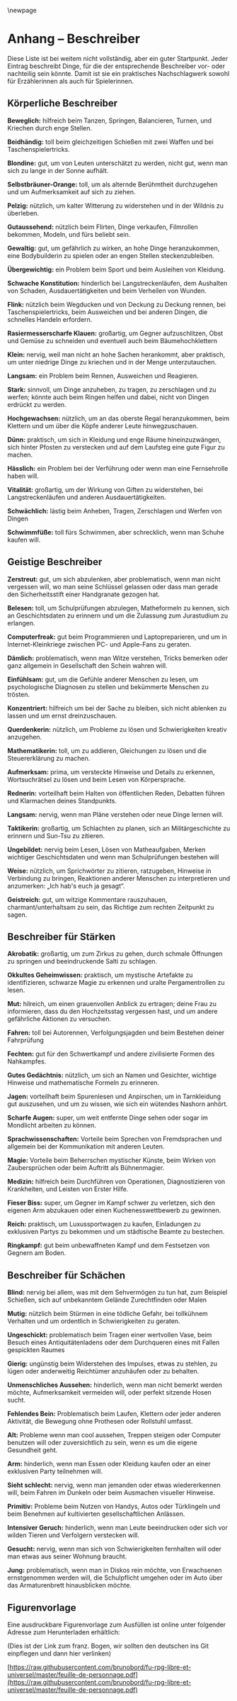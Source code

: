 <!-- # Appendix - Descriptors -->
\newpage
# Anhang – Beschreiber

<!-- This list is by no means exhaustive, but it’s a good place to start. each entry lists the kinds of things a Descriptor might be an advantage or hindrance for, which makes it a handy reference for both players and Narrators. -->

Diese Liste ist bei weitem nicht vollständig, aber ein guter Startpunkt. Jeder Eintrag beschreibt Dinge, für die der entsprechende Beschreiber vor- oder nachteilig sein könnte. Damit ist sie ein praktisches Nachschlagwerk sowohl für Erzählerinnen als auch für Spielerinnen.

<!-- Appendice - Descripteurs

Cette liste n'est en aucun cas exhaustive, mais c'est un bon départ. Chaque élément de la liste est un Descripteur, pour lequel on indique en quoi il peut être un avantage ou un handicap, ce qui peut aider à la fois les joueurs et le Narrateur. -->

<!-- ## Body Descriptors -->

## Körperliche Beschreiber

<!-- **Agile**: helpful when dancing, leaping, doing gymnastics, crawling through tight spaces and balancing. -->
**Beweglich:** hilfreich beim Tanzen, Springen, Balancieren, Turnen, und Kriechen durch enge Stellen.

<!-- **Ambidextrous:** great when shooting two guns at the same time, or doing slight-of-hand magic tricks. -->
**Beidhändig:** toll beim gleichzeitigen Schießen mit zwei Waffen und bei Taschenspielertricks.

<!-- **Blonde:** good for getting people to underestimate you, not good if you spend too much time in the sun. -->
**Blondine:** gut, um von Leuten unterschätzt zu werden, nicht gut, wenn man sich zu lange in der Sonne aufhält.

<!-- **Fake Orange Tan:** great for passing as an aging celebrity, and for drawing attention to yourself. -->
**Selbstbräuner-Orange:** toll, um als alternde Berühmtheit durchzugehen und um Aufmerksamkeit auf sich zu ziehen.

<!-- **Furry:** useful for resisting cold weather, and living in the woods. -->
**Pelzig:** nützlich, um kalter Witterung zu widerstehen und in der Wildnis zu überleben.

<!-- **Handsome:** useful for  flirting, selling stuff , getting roles on T.V., modelling, and being popular. -->
**Gutaussehend:** nützlich beim Flirten, Dinge verkaufen, Filmrollen bekommen, Modeln, und fürs beliebt sein.

<!-- **Huge:** good for looking menacing, reaching high places, acting like a body builder, or getting stuck in small spaces. -->
**Gewaltig:** gut, um gefährlich zu wirken, an hohe Dinge heranzukommen, eine Bodybuilderin zu spielen oder an engen Stellen steckenzubleiben.

<!-- **Overweight:** a problem when exercising and borrowing clothes. -->
**Übergewichtig:** ein Problem beim Sport und beim Ausleihen von Kleidung.

<!-- **Poor Constitution:** a hindrance when long distance running, resisting damage, performing feats of endurance, and healing. -->
**Schwache Konstitution:** hinderlich bei Langstreckenläufen, dem Aushalten von Schaden, Ausdauertätigkeiten und beim Verheilen von Wunden.

<!-- **Quick:** handy for ducking to and from places, slight-of-hand, dodging and other actions that require speed of action. -->
**Flink:** nützlich beim Wegducken und von Deckung zu Deckung rennen, bei Taschenspielertricks, beim Ausweichen und bei anderen Dingen, die schnelles Handeln erfordern.

<!-- **Razor-sharp Claws:** great for slicing up en- emies, cutting vegetables and maybe climbing trees. -->
**Rasiermesserscharfe Klauen:** großartig, um Gegner aufzuschlitzen, Obst und Gemüse zu schneiden und eventuell auch beim Bäumehochklettern

<!-- **Short:** a pain for reaching the top shelf, but use ful for crawling under low objects and getting lost in a crowd. -->
**Klein:** nervig, weil man nicht an hohe Sachen herankommt, aber praktisch, um unter niedrige Dinge zu kriechen und in der Menge unterzutauchen.

<!-- **Slow:** a problem when running, dodging, and reacting to things. -->
**Langsam:** ein Problem beim Rennen, Ausweichen und Reagieren.

<!-- **Strong:** useful for lifting, carrying, smashing and throwing things. Wrestling and avoiding being crushed might also be aided. -->
**Stark:** sinnvoll, um Dinge anzuheben, zu tragen, zu zerschlagen und zu werfen; könnte auch beim Ringen helfen und dabei, nicht von Dingen erdrückt zu werden.

<!-- **Tall:** good for reaching the top shelf, climbing, and seeing over other people’s heads. -->
**Hochgewachsen:** nützlich, um an das oberste Regal heranzukommen, beim Klettern und um über die Köpfe anderer Leute hinwegzuschauen.

<!-- **Thin:** handy for squeezing into places and clothes, hiding behind poles, and performing on the catwalk. -->
**Dünn:** praktisch, um sich in Kleidung und enge Räume hineinzuzwängen, sich hinter Pfosten zu verstecken und auf dem Laufsteg eine gute Figur zu machen.

<!-- **Ugly:** a problem when trying to seduce someone, or get a role on T.V. -->
**Hässlich:** ein Problem bei der Verführung oder wenn man eine Fernsehrolle haben will.

<!-- **Vigour:** great for resisting poison, long distance running, and other feats of endurance. -->
**Vitalität:** großartig, um der Wirkung von Giften zu widerstehen, bei Langstreckenläufen und anderen Ausdauertätigkeiten.

<!-- **Weak:** a pain when lifting, carrying, smashing and throwing stuff. -->
**Schwächlich:** lästig beim Anheben, Tragen, Zerschlagen und Werfen von Dingen

<!-- **Webbed Feet:** great for swimming, but terrible when buying shoes. -->
**Schwimmfüße:** toll fürs Schwimmen, aber schrecklich, wenn man Schuhe kaufen will.


<!-- Descripteurs du Corps

* **Agile**: utile pour danser, sauter, faire des acrobaties, ramper dans des espaces réduits, l'équilibre.
* **Ambidextre**: sert à utiliser une arme à feu dans chaque main, pour les tours de passe-passe.
* **Blond(e)**: les gens auront tendance à vous sous-estimer, en revanche c'est mauvais de rester trop longtemps au soleil.
* **Bronzage orange artificiel**: il est plus facile de se faire passer pour une célébrité vieillissante et d'attirer l'attention.
* **À fourrure / Poilu(e)**: utile pour résister aux grands froids ou vivre dans les bois.
* **Séduisant(e)**: utile pour draguer, vendre, obtenir un rôle à la télévision, être top-model, populaire.
* **Gigantesque**: utile pour avoir l'air menaçant, atteindre les hauteurs, faire du body-building, ou se retrouver coincé dans un espace confiné.
* **Obèse**: c'est un problème pour faire de l'exercice ou emprunter des vêtements.
* **Faible constitution**: un handicap pour la course de fond, résister aux dégâts, l'endurance, la récupération.
* **Rapide**: un avantage pour sauter, se mettre à couvert, les tours de passe-passe et les autres actions qui nécessitent de la vitesse.
* **Griffes aiguisées comme des rasoirs**: parfait pour découper ses ennemis, trancher des légumes et éventuellement grimper aux arbres.
* **Petit(e)**: c'est compliqué pour atteindre l'étagère du haut, mais bien plus simple pour se faufiler sous des meubles ou se fondre dans une foule.
* **Lent(e)**: des problèmes pour courir, esquiver, ou réagir rapidement.
* **Fort(e)**: pratique pour soulever, transporter, détruire ou lancer des objets. De même pour lutter et éviter de se faire écraser.
* **Grand(e)**: intéressant pour atteindre l'étagère du haut, grimper, voir par-dessus les autres.
* **Mince**: pratique pour se faufiler dans des espaces ou des vêtements étroits, se cacher derrière un poteau ou défiler sur les podiums.
* **Laid(e)**: problématique pour séduire, ou obtenir un rôle à l'écran.
* **Vigoureu(x)(se)**: résister aux poisons, courir sur de grandes distances et avoir de l'endurance.
* **Faible**: difficile de soulever, transporter, détruire ou lancer des objets.
* **Pieds palmés**: remarquable pour nager, mais une plaie pour trouver chaussure à son pied. -->

<!-- ## Mind Descriptors -->

## Geistige Beschreiber

<!-- **Absent-Minded:** good for being distracted, but a
problem when remembering where you le  the keys, or that you just pulled the pin from a hand grenade. -->
**Zerstreut:** gut, um sich abzulenken, aber problematisch, wenn man nicht vergessen will, wo man seine Schlüssel gelassen oder dass man gerade den Sicherheitsstift einer Handgranate gezogen hat.

<!-- **Book-Smart:** great when doing exams, knowing math formulas, remembering dates in history, and generally getting into law at Harvard. -->
**Belesen:** toll, um Schulprüfungen abzulegen, Matheformeln zu kennen, sich an Geschichtsdaten zu erinnern und um die Zulassung zum Jurastudium zu erlangen.

<!-- **Computer-Wiz:** good for programming,  xing your laptop and getting into pC vs. Apple  ame-wars. -->
**Computerfreak:** gut beim Programmieren und Laptopreparieren, und um in Internet-Kleinkriege zwischen PC- und Apple-Fans zu geraten.

<!-- **Dim-Witted:** a problem when listening to jokes, recognizing a trick, or generally keeping up appear- ances in social settings. -->
**Dämlich:** problematisch, wenn man Witze verstehen, Tricks bemerken oder ganz allgemein in Gesellschaft den Schein wahren will.

<!-- **Empathetic:** good for reading peoples emotions, doing psychological evaluations, and knowing how to comfort distressed people. -->
**Einfühlsam:** gut, um die Gefühle anderer Menschen zu lesen, um psychologische Diagnosen zu stellen und bekümmerte Menschen zu trösten.

<!-- **Focused:** good for staying on task, not getting dis- tracted, and looking serious. -->
**Konzentriert:** hilfreich um bei der Sache zu bleiben, sich nicht ablenken zu lassen und um ernst dreinzuschauen.

<!-- **Lateral Thinker:** handy for problem solving, and approaching issues in new or unusual ways. -->
**Querdenkerin:** nützlich, um Probleme zu lösen und Schwierigkeiten kreativ anzugehen.

<!-- **Mathematician:** great for doing sums, solving equations and doing your tax. -->
**Mathematikerin:** toll, um zu addieren, Gleichungen zu lösen und die Steuererklärung zu machen.

<!-- **Observant:** great for spotting hidden clues, no- ticing details, doing  nd-a-words, and reading body language. -->

**Aufmerksam:** prima, um versteckte Hinweise und Details zu erkennen, Wortsuchrätsel zu lösen und beim Lesen von Körpersprache.

<!-- **Orator:** good for public speaking, debating and getting people to see your point of view. -->
**Rednerin:** vorteilhaft beim Halten von öffentlichen Reden, Debatten führen und Klarmachen deines Standpunkts.

<!-- **Slow:** a pain when trying to understand plans, or learn new things. -->
**Langsam:** nervig, wenn man Pläne verstehen oder neue Dinge lernen will.

<!-- **Tactician:** great for planning battles, remember- ing military history and quoting Tsun Tsu. -->
**Taktikerin:** großartig, um Schlachten zu planen, sich an Militärgeschichte zu erinnern und Sun-Tsu zu zitieren.

<!-- **Uneducated:** a pain when reading, doing math, remembering important dates in history and doing any school-type tests. -->
**Ungebildet:** nervig beim Lesen, Lösen von Matheaufgaben, Merken wichtiger Geschichtsdaten und wenn man Schulprüfungen bestehen will

<!-- **Wise:** handy for sprouting proverbs, giving advice, putting unrelated clues together, interpreting people’s reactions, and saying ‘I told you so’. -->

**Weise:** nützlich, um Sprichwörter zu zitieren, ratzugeben, Hinweise in Verbindung zu bringen, Reaktionen anderer Menschen zu interpretieren und anzumerken: „Ich hab's euch ja gesagt“.

<!-- **Witty:** good for making funny comments, being charming and / or entertaining, and always knowing the right thing to say. -->
**Geistreich:** gut, um witzige Kommentare rauszuhauen, charmant/unterhaltsam zu sein, das Richtige zum rechten Zeitpunkt zu sagen.


<!-- Descripteurs d'Esprit

* **Distrait(e)**: idéal pour être déconcentré, mais problématique quand il faut se souvenir d'où on a laissé ses clés, ou qu'on vient juste de dégoupiller une grenade.
* **Rat de bibliothèque**: utile pour passer des examens, connaître des formules mathématiques, se souvenir des dates historiques et faire du droit à Harvard.
* **Génie de l'informatique**: savoir programmer, réparer son ordinateur portable, et se jeter à corps perdu dans une guerre de religion entre PC et Apple.
* **Simple d'esprit**: problématique pour comprendre les blagues, comprendre une astuce ou tenir son rang en société.
* **Empathique**: apte à lire les émotions, évaluer la psychologie d'une personne et comment réconforter les gens en détresse.
* **Concentré(e)**: savoir-être appliqué dans ses tâches, ne pas être distrait, et garder son sérieux.
* **Imaginati(f)(ve)**: pratique pour résoudre des énigmes ou des problèmes, en gardant une approche originale ou inattendue.
* **Mathématicien(ne)**: intéressant pour faire des additions, résoudre des équations et remplir sa feuille d'impôts.
* **Observat(eur)(trice)**: repérer les indices cachés, noter les détails, jouer à "où est Charlie ?" ou déchiffrer le langage gestuel.
* **Éloquent(e)**: savoir s'exprimer en public, débattre et convaincre les gens de se rallier à votre point de vue.
* **Lent(e)**: pénible quand il faut comprendre un plan d'attaque, ou apprendre de nouvelles choses.
* **Tacticien(ne)**: faire des plans de bataille, se souvenir des hauts faits militaires de l'Histoire et citer Sun-Tsu.
* **Illettré(e)**: difficultés pour lire, calculer, se souvenir des dates importantes de l'Histoire et passer des examens scolaires.
* **Sage**: capable de citer des proverbes, donner des conseils, associer deux indices apparemment sans relation, interpréter les réactions des gens, et dire "Je te l'avais bien dit".
* **Spirituel(le)**: savoir faire des commentaires légers, charmer ou amuser, et toujours avoir le dernier mot. -->

<!-- ## Edge Descriptors -->

## Beschreiber für Stärken

<!-- **Acrobatics:** great for joining the circus, leaping through narrow gaps, and doing impressive  ips. -->
**Akrobatik:** großartig, um zum Zirkus zu gehen, durch schmale Öffnungen zu springen und beeindruckende Salti zu schlagen.

<!-- **Arcane Knowledge:** good for identifying mys- tic artefacts, recognizing the presence of evil magic, and reading ancient scrolls. -->
**Okkultes Geheimwissen:** praktisch, um mystische Artefakte zu identifizieren, schwarze Magie zu erkennen und uralte Pergamentrollen zu lesen.

<!-- **Courage:** handy when seeing something scary, telling your wife you forgot your anniversary, and at- tempting other dangerous acts. -->
**Mut:** hilreich, um einen grauenvollen Anblick zu ertragen; deine Frau zu informieren, dass du den Hochzeitsstag vergessen hast, und um andere gefährliche Aktionen zu versuchen.

<!-- **Driving:** great for car racing, car chases, and pass- ing your driving exam. -->
**Fahren:** toll bei Autorennen, Verfolgungsjagden und beim Bestehen deiner Fahrprüfung

<!-- **Fencing:** good for sword  ghting and other civi- lized forms of melee. -->
**Fechten:** gut für den Schwertkampf und andere zivilisierte Formen des Nahkampfes.

<!-- **Good Memory:** handy for remembering names and faces, vital clues, and mathematical formulas. -->
**Gutes Gedächtnis:** nützlich, um sich an Namen und Gesichter, wichtige Hinweise und mathematische Formeln zu erinneren.

<!-- **Hunting:** good when tracking and stalking, look- ing good in camou age, and knowing what an angry rhinoceros sounds like. -->
**Jagen:** vorteilhaft beim Spurenlesen und Anpirschen, um in Tarnkleidung gut auszusehen, und um zu wissen, wie sich ein wütendes Nashorn anhört.

<!-- **Keen Sight:** great for seeing a long way or even doing stu  by moonlight. -->
**Scharfe Augen:** super, um weit entfernte Dinge sehen oder sogar im Mondlicht arbeiten zu können.

<!-- **Linguistics:** good for speaking one (or more) foreign languages and generally communicating with others. -->
**Sprachwissenschaften:** Vorteile beim Sprechen von Fremdsprachen und allgemein bei der Kommunikation mit anderen Leuten.

<!-- **Magic:** great for knowing the mystic arts, casting spells, or acting like a stage magician. -->
**Magie:** Vorteile beim Beherrschen mystischer Künste, beim Wirken von Zaubersprüchen oder beim Auftritt als Bühnenmagier.

<!-- **Medicine:** good for performing operations, diag- nosing illness, and administering  rst aid. -->
**Medizin:** hilfreich beim Durchführen von Operationen, Diagnostizieren von Krankheiten, und Leisten von Erster Hilfe.

<!-- **Nasty Bite:** great for really hurting someone in combat, chewing your own arm o , or winning a pie eating contest. -->
**Fieser Biss:** super, um Gegner im Kampf schwer zu verletzen, sich den eigenen Arm abzukauen oder einen Kuchenesswettbewerb zu gewinnen.

<!-- **Rich:** handy for buying luxury sports cars, getting invited to exclusive parties, and bribing city o cials. -->
**Reich:** praktisch, um Luxussportwagen zu kaufen, Einladungen zu exklusiven Partys zu bekommen und um städtische Beamte zu bestechen.

<!-- **Wrestling:** good for  ghting unarmed combat, and pinning opponents to the ground. -->
**Ringkampf:** gut beim unbewaffneten Kampf und dem Festsetzen von Gegnern am Boden.

<!-- Descripteurs d'Atout

* **Acrobate**: pour intégrer un cirque, sauter par-dessus une fosse ou faire des saltos impressionnants.
* **Connaissance occultes**: savoir identifier des artefacts mystiques, reconnaître la présence d'une magie maléfique, lire des parchemins antiques.
* **Courage**: utile en présence d'un danger, pour avouer à votre épouse que vous avez oublié votre anniversaire de mariage ou tenter d'autres actes héroïques.
* **Conduite**: faire des courses automobiles, des poursuites en voiture ou passer votre permis.
* **Escrime**: combattre à l'épée ou toute autre forme de combat en mêlée entre gens de bonne tenue.
* **Bonne mémoire**: pratique pour se souvenir du nom et des visages des gens, des indices vitaux ou des formules mathématiques.
* **Chasse**: savoir pister ou prendre en filature, savoir se camoufler efficacement, et reconnaître le cri d'un rhinocéros en colère.
* **Vue perçante**: y voir à grande distance ou agir sans gêne à la lueur nocturne.
* **Linguistique**: savoir parler une langue étrangère (ou plusieurs) et être plus à l'aise pour communiquer avec les autres.
* **Magie**: connaître les arts occultes, jeter des sorts ou faire des numéros de prestidigitation.
* **Médecine**: faire des opérations chirurgicales, diagnostiquer une maladie ou administrer les premiers soins.
* **Morsure féroce**: arriver à blesser salement quelqu'un au combat, se mordre le bras ou gagner à un concours de gobage de flamby.
* **Riche**: pouvoir acheter des voitures de sport luxueuses, être invité à des fêtes ultra-select, avoir les moyens de corrompre les gens influents.
* **Bagarre**: pour se battre sans arme, et clouer un adversaire au sol. -->


<!-- ## Flaw Descriptors -->

## Beschreiber für Schächen

<!-- **Blind:** a pain when doing anything that requires
sight, such as shooting, navigating an unfamiliar space, or painting. -->
**Blind:** nervig bei allem, was mit dem Sehvermögen zu tun hat, zum Beispiel Schießen, sich auf unbekanntem Gelände Zurechtfinden oder Malen

<!-- **Brave:** good for charging into mortal danger, act- ing foolhardy, and getting into deep trouble. -->
**Mutig:** nützlich beim Stürmen in eine tödliche Gefahr, bei tollkühnem Verhalten und um ordentlich in Schwierigkeiten zu geraten.

<!-- **Clumsy:** a problem when carrying a valuable vase, visiting an antique store, or trying to cross a booby- trapped room. -->
**Ungeschickt:** problematisch beim Tragen einer wertvollen Vase, beim Besuch eines Antiquitätenladens oder dem Durchqueren eines mit Fallen gespickten Raumes

<!-- **Greedy:** a pain when resisting the urge to steal, lie, or in some other way keep or obtain wealth. -->
**Gierig:** ungünstig beim Widerstehen des Impulses, etwas zu stehlen, zu lügen oder anderweitig Reichtümer anzuhäufen oder zu behalten.

<!-- **in-Human Appearance:** a hindrance when try- ing not to get noticed, avoiding attention, or  nding a pair of pants that  t just right. -->
**Unmenschliches Aussehen:** hinderlich, wenn man nicht bemerkt werden möchte, Aufmerksamkeit vermeiden will, oder perfekt sitzende Hosen sucht.

<!-- **Missing Leg:** a problem when running, climbing, or performing any other activity that involves move- ment, without prosthetics or a wheel chair. -->
**Fehlendes Bein:** Problematisch beim Laufen, Klettern oder jeder anderen Aktivität, die Bewegung ohne Prothesen oder Rollstuhl umfasst.

<!-- Old: a pain when trying to look cool, climb stairs, use a computer, or be positive about your health. -->
**Alt:** Probleme wenn man cool aussehen, Treppen steigen oder Computer benutzen will oder zuversichtlich zu sein, wenn es um die eigene Gesundheit geht.

<!-- **Poor:** a hindrance when wanting to buy food or clothes, or trying to get into an exclusive party. -->
**Arm:** hinderlich, wenn man Essen oder Kleidung kaufen oder an einer exklusiven Party teilnehmen will.

<!-- **Poor Sight:** a pain when trying to recognize someone or thing, driving at night, or noticing visual clues. -->
**Sieht schlecht:** nervig, wenn man jemanden oder etwas wiedererkennen will, beim Fahren im Dunkeln oder beim Ausmachen visueller Hinweise.

<!-- **Primitive:** a problem when using mobile phones, cars, and door bells, as well as interacting at more civi- lized social occasions. -->
**Primitiv:** Probleme beim Nutzen von Handys, Autos oder Türklingeln und beim Benehmen auf kultivierten gesellschaftlichen Anlässen.

<!-- **Smelly:** a hindrance when trying to impress peo- ple, or hiding from wild animals or trackers. -->
**Intensiver Geruch:** hinderlich, wenn man Leute beeindrucken oder sich vor wilden Tieren und Verfolgern verstecken will.

<!-- **Wanted:** a pain when trying to keep out of trou- ble, or needing something from your apartment. -->
**Gesucht:** nervig, wenn man sich von Schwierigkeiten fernhalten will oder man etwas aus seiner Wohnung braucht.

<!-- **Young:** a problem when trying to get into clubs, be taken seriously by adults, avoid school, or see over the dash in a car. -->
**Jung:** problematisch, wenn man in Diskos rein möchte, von Erwachsenen ernstgenommen werden will, die Schulpflicht umgehen oder im Auto über das Armaturenbrett hinausblicken möchte.

<!-- Descripteurs de Faille

* **Aveugle**: très gênant pour toutes les tâches qui requièrent d'y voir, comme tirer au fusil, se déplacer dans un endroit inconnu, ou peindre.
* **Téméraire**: courir au devant d'un danger mortel, agir inconsidérément, et plonger plus encore dans le pétrin.
* **Maladroit(e)**: problématique pour transporter un vase de valeur, visiter un magasin d'antiquités ou traverser une pièces remplie de farces et attrapes.
* **Cupide**: gênant quand il faut résister à l'envie de voler ou mentir dans le but de conserver ou gagner plus de richesses.
* **Apparence inhumaine**: impossible de passer inaperçu, d'éviter l'attention ou trouver un pantalon qui sied à sa corpulence.
* **Unijambiste**: difficile de courir, escalader ou toute autre action qui implique de se déplacer sans ses prothèses ou une chaise roulante.
* **Âgé(e)**: un problème pour avoir l'air cool, grimper à l'escalier, utiliser un ordinateur ou être optimiste concernant son état de santé.
* **Pauvre**: problématique pour s'acheter à manger ou pour se vêtir ou s'incruster dans une fête select.
* **Myope**: compliqué pour essayer de reconnaître une personne ou une chose, conduire la nuit, ou repérer des indices visuels.
* **Primiti(f)(ve)**: une gêne pour utiliser un téléphone mobile, conduire une voiture, sonner à une porte ou interagir de manière civilisée en société.
* **Puant(e)**: difficile d'impressionner les gens, ou passer inaperçu auprès de traqueurs ou d'animaux féroces à votre poursuite.
* **Recherché(e)**: on n'arrête pas d'être embêté à tout bout de champ, et c'est plus difficile de rentrer chez soi sans ennui.
* **Jeune**: problématique pour entrer en boîte, être pris au sérieux par les adultes, sécher l'école ou voir au-dessus du volant quand on conduit. -->

## Figurenvorlage
Eine ausdruckbare Figurenvorlage zum Ausfüllen ist online unter folgender Adresse zum Herunterladen erhältlich:

(Dies ist der Link zum franz. Bogen, wir sollten den deutschen ins Git einpflegen und dann hier verlinken)

[https://raw.githubusercontent.com/brunobord/fu-rpg-libre-et-universel/master/feuille-de-personnage.pdf](https://raw.githubusercontent.com/brunobord/fu-rpg-libre-et-universel/master/feuille-de-personnage.pdf)


<!-- Feuille de personnage

Grâce aux bons soins de la communauté, une feuille de personnage est disponible en téléchargement à l'adresse suivante :

[https://raw.githubusercontent.com/brunobord/fu-rpg-libre-et-universel/master/feuille-de-personnage.pdf](https://raw.githubusercontent.com/brunobord/fu-rpg-libre-et-universel/master/feuille-de-personnage.pdf)

Note : les termes employés diffèrent très légèrement de ceux choisis dans cette traduction, mais ils ne devraient pas entraver le cours du jeu.
-->
